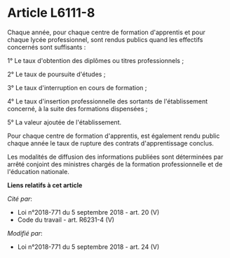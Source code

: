 # Article L6111-8

Chaque année, pour chaque centre de formation d'apprentis et pour chaque lycée professionnel, sont rendus publics quand les
effectifs concernés sont suffisants :

1° Le taux d'obtention des diplômes ou titres professionnels ;

2° Le taux de poursuite d'études ;

3° Le taux d'interruption en cours de formation ;

4° Le taux d'insertion professionnelle des sortants de l'établissement concerné, à la suite des formations dispensées ;

5° La valeur ajoutée de l'établissement.

Pour chaque centre de formation d'apprentis, est également rendu public chaque année le taux de rupture des contrats
d'apprentissage conclus.

Les modalités de diffusion des informations publiées sont déterminées par arrêté conjoint des ministres chargés de la
formation professionnelle et de l'éducation nationale.

**Liens relatifs à cet article**

_Cité par_:

  - Loi n°2018-771 du 5 septembre 2018 - art. 20 (V)
  - Code du travail - art. R6231-4 (V)

_Modifié par_:

  - Loi n°2018-771 du 5 septembre 2018 - art. 24 (V)

